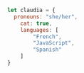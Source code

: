 ````javascript
let claudia = {
  pronouns: "she/her",
	cat: true,
	languages: [
		"French",
		"JavaScript",
		"Spanish"
	]
}
````
